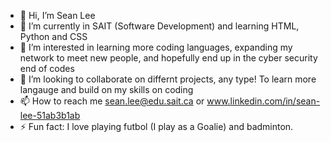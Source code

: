 - 👋 Hi, I’m Sean Lee
- 🌱 I’m currently in SAIT (Software Development) and learning HTML, Python and CSS
- 👀 I’m interested in learning more coding languages, expanding my network to meet new people, and hopefully end up in the cyber security end of codes
- 💞️ I’m looking to collaborate on differnt projects, any type! To learn more langauge and build on my skills on coding
- 📫 How to reach me sean.lee@edu.sait.ca or www.linkedin.com/in/sean-lee-51ab3b1ab
- ⚡ Fun fact: I love playing futbol (I play as a Goalie) and badminton. 

